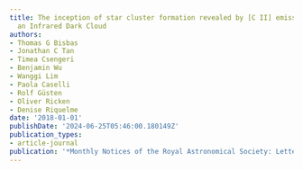 ```yaml
---
title: The inception of star cluster formation revealed by [C II] emission around
  an Infrared Dark Cloud
authors:
- Thomas G Bisbas
- Jonathan C Tan
- Timea Csengeri
- Benjamin Wu
- Wanggi Lim
- Paola Caselli
- Rolf Güsten
- Oliver Ricken
- Denise Riquelme
date: '2018-01-01'
publishDate: '2024-06-25T05:46:00.180149Z'
publication_types:
- article-journal
publication: '*Monthly Notices of the Royal Astronomical Society: Letters*'
---
```

